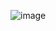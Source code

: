 ![image](https://user-images.githubusercontent.com/68372094/158747063-a37e355c-f793-4692-866e-185161a758b7.png)
